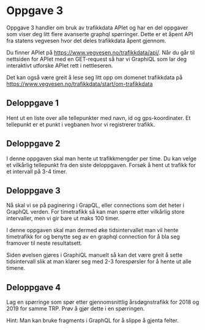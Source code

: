 # Oppgave 3

Oppgave 3 handler om bruk av trafikkdata APIet og har en del oppgaver som viser deg litt flere avanserte graphql spørringer. Dette er et åpent API fra statens vegvesen hvor det deles trafikkdata åpent gjennom. 
 
Du finner APIet på https://www.vegvesen.no/trafikkdata/api/. Når du går til nettsiden for APIet med en GET-request så har vi GraphiQL som lar deg interaktivt utforske APIet rett i nettleseren.

Det kan også være greit å lese seg litt opp om domenet trafikkdata på https://www.vegvesen.no/trafikkdata/start/om-trafikkdata

## Deloppgave 1

Hent ut en liste over alle tellepunkter med navn, id og gps-koordinater. Et tellepunkt er et punkt i vegbanen hvor vi registrerer trafikk. 

## Deloppgave 2

I denne oppgaven skal man hente ut trafikkmengder per time. Du kan velge et vilkårlig tellepunkt fra den siste deloppgaven. Forsøk å hent ut trafikk for et intervall på 3-4 timer. 

## Deloppgave 3

Nå skal vi se på paginering i GrapQL, eller connections som det heter i GraphQL verden. For timetrafikk så kan man spørre etter vilkårlig store intervaller, men vi gir bare ut maks 100 timer. 

I denne oppgaven skal man dermed øke tidsintervallet man vil hente timetrafikk for og benytte seg av en graphql connection for å bla seg framover til neste resultatsett. 

Siden øvelsen gjøres i GraphiQL manuelt så kan det være greit å sette tidsintervall slik at man klarer seg med 2-3 forespørsler for å hente ut alle timene. 

## Deloppgave 4

Lag en spørringe som spør etter gjennomsnittlig årsdøgnstrafikk for 2018 og 2019 for samme TRP. Prøv å gjør dette i en spørringen.

Hint: Man kan bruke fragments i GraphQL for å slippe å gjenta felter.